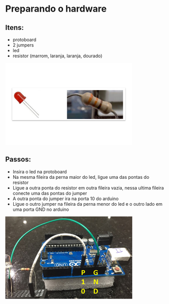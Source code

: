 # Preparando o hardware

## Itens:
- protoboard
- 2 jumpers
- led
- resistor (marrom, laranja, laranja, dourado)
<img width="400" src="https://raw.githubusercontent.com/jakeliny/python-studies/master/IOT/resistor_led.jpg">


## Passos:
- Insira o led na protoboard
- Na mesma fileira da perna maior do led, ligue uma das pontas do resistor
- Ligue a outra ponta do resistor em outra fileira vazia, nessa ultima fileira conecte uma das pontas do jumper
- A outra ponta do jumper ira na porta 10 do arduino
- Ligue o outro jumper na fileira da perna menor do led e o outro lado em uma porta GND no arduino

<img width="400" src="https://raw.githubusercontent.com/jakeliny/python-studies/master/IOT/arduino_connect.jpg">
